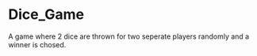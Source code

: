 # Dice_Game
A game where 2 dice are thrown for two seperate players randomly and a winner is chosed.
